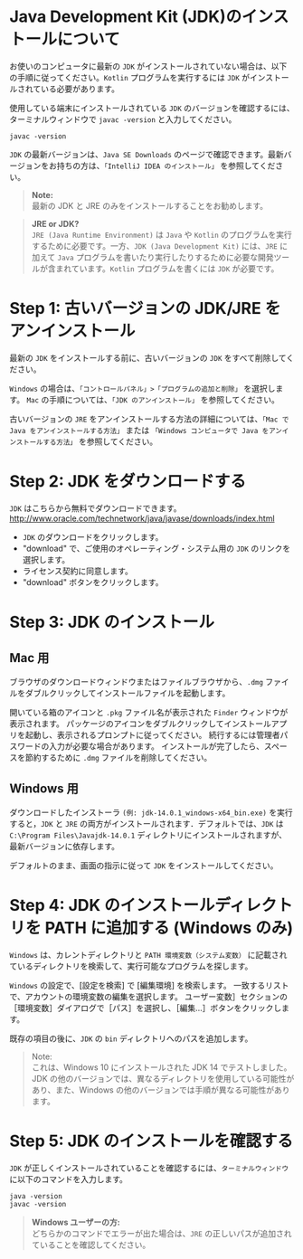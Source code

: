 # Java Development Kit (JDK)のインストールについて

お使いのコンピュータに最新の `JDK` がインストールされていない場合は、以下の手順に従ってください。`Kotlin` プログラムを実行するには `JDK` がインストールされている必要があります。

使用している端末にインストールされている `JDK` のバージョンを確認するには、ターミナルウィンドウで `javac -version` と入力してください。

```
javac -version
```

`JDK` の最新バージョンは、`Java SE Downloads` のページで確認できます。最新バージョンをお持ちの方は、`「IntelliJ IDEA のインストール」` を参照してください。

> **Note:** <br>最新の JDK と JRE のみをインストールすることをお勧めします。

> **JRE or JDK?** <br> `JRE (Java Runtime Environment)` は `Java` や `Kotlin` のプログラムを実行するために必要です。一方、`JDK (Java Development Kit)` には、`JRE` に加えて `Java` プログラムを書いたり実行したりするために必要な開発ツールが含まれています。`Kotlin` プログラムを書くには `JDK` が必要です。

# Step 1: 古いバージョンの JDK/JRE をアンインストール

最新の `JDK` をインストールする前に、古いバージョンの `JDK` をすべて削除してください。

`Windows` の場合は、`「コントロールパネル」>「プログラムの追加と削除」` を選択します。
`Mac` の手順については、`「JDK のアンインストール」` を参照してください。

古いバージョンの `JRE` をアンインストールする方法の詳細については、`「Mac で Java をアンインストールする方法」` または `「Windows コンピュータで Java をアンインストールする方法」` を参照してください。

# Step 2: JDK をダウンロードする

`JDK` はこちらから無料でダウンロードできます。
http://www.oracle.com/technetwork/java/javase/downloads/index.html

- `JDK` のダウンロードをクリックします。
- "download" で、ご使用のオペレーティング・システム用の `JDK` のリンクを選択します。
- ライセンス契約に同意します。
- "download" ボタンをクリックします。

# Step 3: JDK のインストール

## Mac 用

ブラウザのダウンロードウィンドウまたはファイルブラウザから、`.dmg` ファイルをダブルクリックしてインストールファイルを起動します。

開いている箱のアイコンと `.pkg` ファイル名が表示された `Finder` ウィンドウが表示されます。
パッケージのアイコンをダブルクリックしてインストールアプリを起動し、表示されるプロンプトに従ってください。
続行するには管理者パスワードの入力が必要な場合があります。
インストールが完了したら、スペースを節約するために `.dmg` ファイルを削除してください。

## Windows 用

ダウンロードしたインストーラ `(例: jdk-14.0.1_windows-x64_bin.exe)` を実行すると，`JDK` と `JRE` の両方がインストールされます．デフォルトでは、`JDK` は `C:\Program Files\Javajdk-14.0.1` ディレクトリにインストールされますが、最新バージョンに依存します。

デフォルトのまま、画面の指示に従って `JDK` をインストールしてください。

# Step 4: JDK のインストールディレクトリを PATH に追加する (Windows のみ)

`Windows` は、カレントディレクトリと `PATH 環境変数（システム変数）` に記載されているディレクトリを検索して、実行可能なプログラムを探します。

`Windows` の設定で、[設定を検索] で [編集環境] を検索します。
一致するリストで、アカウントの環境変数の編集を選択します。
ユーザー変数］セクションの［環境変数］ダイアログで［パス］を選択し、［編集...］ボタンをクリックします。

既存の項目の後に、`JDK` の `bin` ディレクトリへのパスを追加します。

> Note: <br>これは、Windows 10 にインストールされた JDK 14 でテストしました。JDK の他のバージョンでは、異なるディレクトリを使用している可能性があり、また、Windows の他のバージョンでは手順が異なる可能性があります。

# Step 5: JDK のインストールを確認する

`JDK` が正しくインストールされていることを確認するには、`ターミナルウィンドウ` に以下のコマンドを入力します。

```
java -version
javac -version
```

> **Windows ユーザーの方:** <br>どちらかのコマンドでエラーが出た場合は、`JRE` の正しいパスが追加されていることを確認してください。
